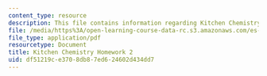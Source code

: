 ```yaml
---
content_type: resource
description: This file contains information regarding Kitchen Chemistry Homework 2.
file: /media/https%3A/open-learning-course-data-rc.s3.amazonaws.com/es-287-kitchen-chemistry-spring-2009/df51219ce3708db87ed624602d434dd7_MITES_287S09_assn02_Week02.pdf
file_type: application/pdf
resourcetype: Document
title: Kitchen Chemistry Homework 2
uid: df51219c-e370-8db8-7ed6-24602d434dd7
---
```

